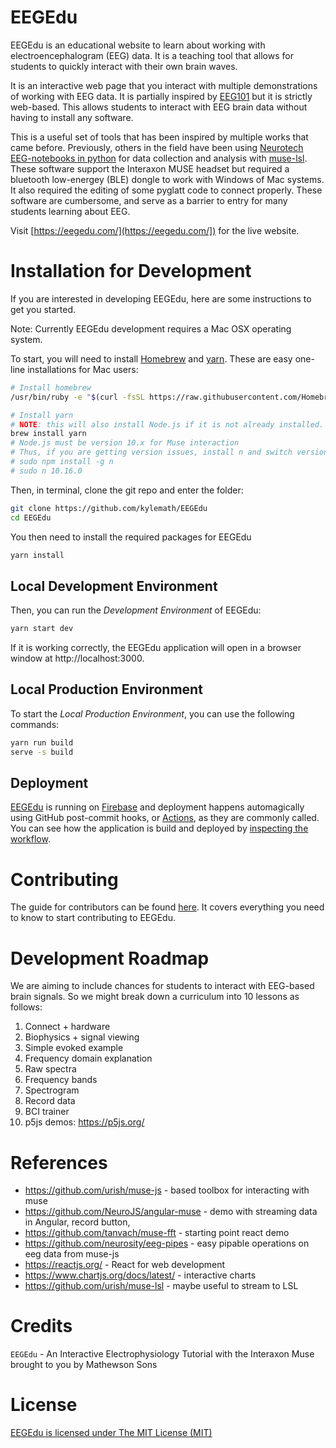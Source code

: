 # EEGEdu

EEGEdu is an educational website to learn about working with electroencephalogram (EEG) data. It is a teaching tool that allows for students to quickly interact with their own brain waves. 

It is an interactive web page that you interact with multiple demonstrations of working with EEG data. It is partially inspired by [EEG101](https://github.com/NeuroTechX/eeg-101) but it is strictly web-based. This allows students to interact with EEG brain data without having to install any software.

This is a useful set of tools that has been inspired by multiple works that came before. Previously, others in the field have been using [Neurotech EEG-notebooks in python](https://github.com/NeuroTechX/eeg-notebooks) for data collection and analysis with [muse-lsl](https://github.com/alexandrebarachant/muse-lsl).  These software support the Interaxon MUSE headset but required a bluetooth low-energey (BLE) dongle to work with Windows of Mac systems. It also required the editing of some pyglatt code to connect properly. These software are cumbersome, and serve as a barrier to entry for many students learning about EEG. 

Visit [https://eegedu.com/](https://eegedu.com/]) for the live website.

# Installation for Development 

If you are interested in developing EEGEdu, here are some instructions to get you started.

Note: Currently EEGEdu development requires a Mac OSX operating system. 

To start, you will need to install [Homebrew](https://brew.sh) and [yarn](https://yarnpkg.com/lang/en/docs/install/#mac-stable). These are easy one-line installations for Mac users: 

```sh
# Install homebrew
/usr/bin/ruby -e "$(curl -fsSL https://raw.githubusercontent.com/Homebrew/install/master/install)"

# Install yarn
# NOTE: this will also install Node.js if it is not already installed.
brew install yarn 
# Node.js must be version 10.x for Muse interaction
# Thus, if you are getting version issues, install n and switch versions
# sudo npm install -g n
# sudo n 10.16.0
```

Then, in terminal, clone the git repo and enter the folder:

```sh
git clone https://github.com/kylemath/EEGEdu
cd EEGEdu
```

You then need to install the required packages for EEGEdu

```sh
yarn install
```

## Local Development Environment
Then, you can run the *Development Environment* of EEGEdu:

```sh
yarn start dev
```

If it is working correctly, the EEGEdu application will open in a browser window at http://localhost:3000.

## Local Production Environment

To start the *Local Production Environment*, you can use the following commands: 

```sh
yarn run build
serve -s build
```

## Deployment

[EEGEdu](https://eegedu.com) is running on [Firebase](https://firebase.google.com/) and deployment happens automagically using GitHub post-commit hooks, or [Actions](https://github.com/kylemath/EEGEdu/actions), as they are commonly called. You can see how the application is build and deployed by [inspecting the workflow](https://github.com/kylemath/EEGEdu/blob/master/.github/workflows/workflow.yml).

# Contributing
The guide for contributors can be found [here](https://github.com/kylemath/EEGEdu/blob/master/CONTRIBUTING.md). It covers everything you need to know to start contributing to EEGEdu.

# Development Roadmap 

We are aiming to include chances for students to interact with EEG-based brain signals. So we might break down a curriculum into 10 lessons as follows:

1. Connect + hardware
2. Biophysics + signal viewing
3. Simple evoked example
4. Frequency domain explanation
5. Raw spectra
6. Frequency bands
7. Spectrogram
8. Record data
9. BCI trainer
10. p5js demos: https://p5js.org/

# References

* https://github.com/urish/muse-js - based toolbox for interacting with muse 
* https://github.com/NeuroJS/angular-muse - demo with streaming data in Angular, record button, 
* https://github.com/tanvach/muse-fft  - starting point react demo
* https://github.com/neurosity/eeg-pipes - easy pipable operations on eeg data from muse-js
* https://reactjs.org/  - React for web development
* https://www.chartjs.org/docs/latest/ - interactive charts
* https://github.com/urish/muse-lsl  - maybe useful to stream to LSL

# Credits

`EEGEdu` - An Interactive Electrophysiology Tutorial with the Interaxon Muse brought to you by Mathewson Sons

# License

[EEGEdu is licensed under The MIT License (MIT)](https://github.com/kylemath/EEGEdu/blob/master/LICENSE)
